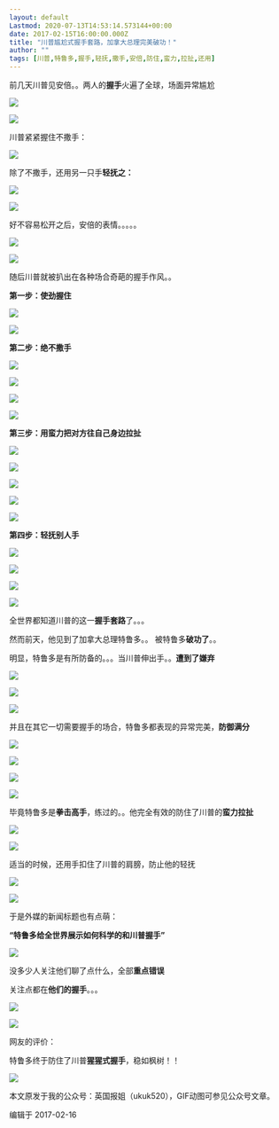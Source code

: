 ```yaml
---
layout: default
Lastmod: 2020-07-13T14:53:14.573144+00:00
date: 2017-02-15T16:00:00.000Z
title: "川普尴尬式握手套路，加拿大总理完美破功！"
author: ""
tags: [川普,特鲁多,握手,轻抚,撒手,安倍,防住,蛮力,拉扯,还用]
---
```


前几天川普见安倍。。两人的**握手**火遍了全球，场面异常尴尬

  

![](https://images.weserv.nl/?url=https%3A//pic1.zhimg.com/v2-1fc833f0b1bb66e2ad1507d744f44e80_b.png)

![](https://images.weserv.nl/?url=https%3A//pic2.zhimg.com/v2-85a67c083477cdc791a37512428b9966_b.png)

川普紧紧握住不撒手：

  

![](https://images.weserv.nl/?url=https%3A//pic4.zhimg.com/v2-6923ecbc5a0c5fffee2ae605e241a9d0_b.jpg)

除了不撒手，还用另一只手**轻抚之：**

  

![](https://images.weserv.nl/?url=https%3A//pic3.zhimg.com/v2-461d629fc82289e72138f8cc12b79e16_b.jpg)

![](https://images.weserv.nl/?url=https%3A//pic2.zhimg.com/v2-fb7ca59dcd3908901c329ce805af86f7_b.jpg)

好不容易松开之后，安倍的表情。。。。。

  

![](https://images.weserv.nl/?url=https%3A//picb.zhimg.com/v2-c76abbf8a5767a83d65898b237c38c0b_b.jpg)

![](https://images.weserv.nl/?url=https%3A//pic2.zhimg.com/v2-6a764230f9c1c226dfd222363d38309b_b.jpg)

  

随后川普就被扒出在各种场合奇葩的握手作风。。

  

**第一步：使劲握住**

  

![](https://images.weserv.nl/?url=https%3A//pic2.zhimg.com/v2-3730693e57b330f18e03804e96603c65_b.jpg)

![](https://images.weserv.nl/?url=https%3A//pic4.zhimg.com/v2-bec6a63483ec202e22cec6b1921904e6_b.jpg)

**第二步：绝不撒手**  

  

![](https://images.weserv.nl/?url=https%3A//pic4.zhimg.com/v2-0d36deecebd36f25625f25b731310b3d_b.png)

![](https://images.weserv.nl/?url=https%3A//picb.zhimg.com/v2-681854c210eca8d2313a0b38f8b8b9c4_b.png)

![](https://images.weserv.nl/?url=https%3A//picb.zhimg.com/v2-b46e7aaed7f294691a968c588d289edf_b.png)

![](https://images.weserv.nl/?url=https%3A//pic4.zhimg.com/v2-bc08600e7decd01cc77d4152aa828e68_b.jpg)

**第三步：用蛮力把对方往自己身边拉扯**

  

![](https://images.weserv.nl/?url=https%3A//pic4.zhimg.com/v2-4f4ecbd9eb9626e6018a1726bb693c54_b.png)

![](https://images.weserv.nl/?url=https%3A//pic1.zhimg.com/v2-b1f7e9bc27b94fc98bd1bd64356e3931_b.png)

![](https://images.weserv.nl/?url=https%3A//pic3.zhimg.com/v2-ce1493bc24fd813d53fa7abd6440c14f_b.png)

![](https://images.weserv.nl/?url=https%3A//pic2.zhimg.com/v2-63b797519c4d0b10352de77aa8e37240_b.png)

![](https://images.weserv.nl/?url=https%3A//pic4.zhimg.com/v2-d1904eca0d85ddc814b78ec22ef04301_b.png)

**第四步：轻抚别人手**

  

![](https://images.weserv.nl/?url=https%3A//pic2.zhimg.com/v2-5342040f4cbd8e0a7a9eeedc13944aee_b.jpg)

![](https://images.weserv.nl/?url=https%3A//pic1.zhimg.com/v2-52dceb3b85e1e073c0c0304d8d61fad1_b.jpg)

![](https://images.weserv.nl/?url=https%3A//picb.zhimg.com/v2-79bf952b4770a33725079ef8af2af702_b.png)

![](https://images.weserv.nl/?url=https%3A//pic1.zhimg.com/v2-18537e5155344aa8965fb37d25b2b83b_b.png)

  

全世界都知道川普的这一**握手套路**了。。。

  

然而前天，他见到了加拿大总理特鲁多。。 被特鲁多**破功了**。。

  

明显，特鲁多是有所防备的。。。当川普伸出手。。**遭到了嫌弃**

  

![](https://images.weserv.nl/?url=https%3A//pic3.zhimg.com/v2-c5ee7e4c63a6ae75d279650d037b66cc_b.jpg)

![](https://images.weserv.nl/?url=https%3A//pic3.zhimg.com/v2-93908933d925217d690153de9accfb13_b.jpg)

![](https://images.weserv.nl/?url=https%3A//pic4.zhimg.com/v2-e2397a9c18a112353b00af9f02f9ec76_b.jpg)

并且在其它一切需要握手的场合，特鲁多都表现的异常完美，**防御满分**

  

![](https://images.weserv.nl/?url=https%3A//pic3.zhimg.com/v2-8051e9f566a4e01e9edd0c24e531a2e0_b.jpg)

![](https://images.weserv.nl/?url=https%3A//pic3.zhimg.com/v2-f1be8b900a06191d4ccb80da458eb16f_b.jpg)

![](https://images.weserv.nl/?url=https%3A//pic1.zhimg.com/v2-83104059ba41e352315930dac54e83dc_b.jpg)

![](https://images.weserv.nl/?url=https%3A//pic3.zhimg.com/v2-b86321daff1410b87806b379def8f5cc_b.jpg)

毕竟特鲁多是**拳击高手**，练过的。。他完全有效的防住了川普的**蛮力拉扯**

![](https://images.weserv.nl/?url=https%3A//pic2.zhimg.com/v2-cfca8a857c044eb55109fb9ba0fdaf8f_b.jpg)

![](https://images.weserv.nl/?url=https%3A//pic4.zhimg.com/v2-2b3728695d6f54c7d2211ba72ccf767d_b.jpg)

适当的时候，还用手扣住了川普的肩膀，防止他的轻抚

  

![](https://images.weserv.nl/?url=https%3A//pic1.zhimg.com/v2-d3ca293d43259c8793b7c697a87f1c84_b.jpg)

![](https://images.weserv.nl/?url=https%3A//pic4.zhimg.com/v2-c90002966118eff0c4c37d7efe221465_b.jpg)

  

于是外媒的新闻标题也有点萌：  

  

**“特鲁多给全世界展示如何科学的和川普握手”**

![](https://images.weserv.nl/?url=https%3A//pic4.zhimg.com/v2-9e48d8486b60bdbc991111b11e7371bb_b.jpg)

没多少人关注他们聊了点什么，全部**重点错误**

  

关注点都在**他们的握手**。。。

![](https://images.weserv.nl/?url=https%3A//pic4.zhimg.com/v2-39761f50258e94d4560d328f48ffcb87_b.jpg)

![](https://images.weserv.nl/?url=https%3A//pic3.zhimg.com/v2-e40e2d119c898a36f38d5979a93a8bfd_b.jpg)

网友的评价：  

  

特鲁多终于防住了川普**猩猩式握手**，稳如枫树！！

  

![](https://images.weserv.nl/?url=https%3A//picb.zhimg.com/v2-af3f4d9ba380a8d410bd7a604680c4b7_b.jpg)

  

本文原发于我的公众号：英国报姐（ukuk520），GIF动图可参见公众号文章。

编辑于 2017-02-16

